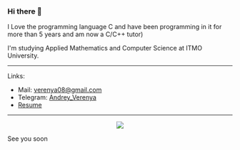 ### Hi there 👋

I Love the programming language C and have been programming in it for more than 5 years and am now a C/C++ tutor)

I'm studying Applied Mathematics and Computer Science at ITMO University.

---

Links:
* Mail:       [verenya08@gmail.com](mailto:verenya08@gmail.com) 
* Telegram:  [Andrey_Verenya](https://t.me/Andrey_Verenya)
* [Resume](https://shorturl.at/ovAR1)

---

<div align="center">
  <img src="https://drive.google.com/uc?export=download&confirm=no_antivirus&id=1jgFWAJgMpylUT6gz27HZ3cwtBUFNX1_e"></img>
</div> 

See you soon
